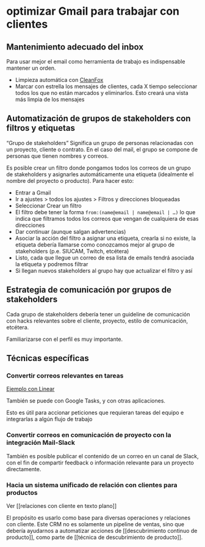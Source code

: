 # optimizar Gmail para trabajar con clientes

## Mantenimiento adecuado del inbox

Para usar mejor el email como herramienta de trabajo es indispensable mantener un orden.

- Limpieza automática con [CleanFox](https://www.cleanfox.io/)
- Marcar con estrella los mensajes de clientes, cada X tiempo seleccionar todos los que no están marcados y eliminarlos. Esto creará una vista más limpia de los mensajes

## Automatización de grupos de stakeholders con filtros y etiquetas

“Grupo de stakeholders” Significa un grupo de personas relacionadas con un proyecto, cliente o contrato. En el caso del mail, el grupo se compone de personas que tienen nombres y correos.

Es posible crear un filtro donde pongamos todos los correos de un grupo de stakeholders y asignarles automáticamente una etiqueta (idealmente el nombre del proyecto o producto). Para hacer esto:

- Entrar a Gmail
- Ir a ajustes > todos los ajustes > Filtros y direcciones bloqueadas
- Seleccionar Crear un filtro
- El filtro debe tener la forma `from:(name@email | name@email | …)` lo que indica que filtramos todos los correos que vengan de cualquiera de esas direcciones
- Dar continuar (aunque salgan advertencias)
- Asociar la acción del filtro a asignar una etiqueta, crearla si no existe, la etiqueta debería llamarse como conozcamos mejor al grupo de stakeholders (p.e. SIUCAM, Twitch, etcétera)
- Listo, cada que llegue un correo de esa lista de emails tendrá asociada la etiqueta y podremos filtrar
- Si llegan nuevos stakeholders al grupo hay que actualizar el filtro y así

## Estrategia de comunicación por grupos de stakeholders

Cada grupo de stakeholders debería tener un guideline de comunicación con hacks relevantes sobre el cliente, proyecto, estilo de comunicación, etcétera.

Familiarizarse con el perfil es muy importante.

## Técnicas específicas

### Convertir correos relevantes en tareas
[Ejemplo con Linear](https://linear.app/docs/creating-issues#create-an-issue-via-email)

También se puede con Google Tasks, y con otras aplicaciones.

Esto es útil para accionar peticiones que requieran tareas del equipo e integrarlas a algún flujo de trabajo

### Convertir correos en comunicación de proyecto con la integración Mail-Slack

También es posible publicar el contenido de un correo en un canal de Slack, con el fin de compartir feedback o información relevante para un proyecto directamente.

### Hacia un sistema unificado de relación con clientes para productos

Ver [[relaciones con cliente en texto plano]]

El propósito es usarlo como base para diversas operaciones y relaciones con cliente. Este CRM no es solamente un pipeline de ventas, sino que debería ayudarnos a automatizar acciones de [[descubrimiento continuo de producto]], como parte de [[técnica de descubrimiento de producto]].

